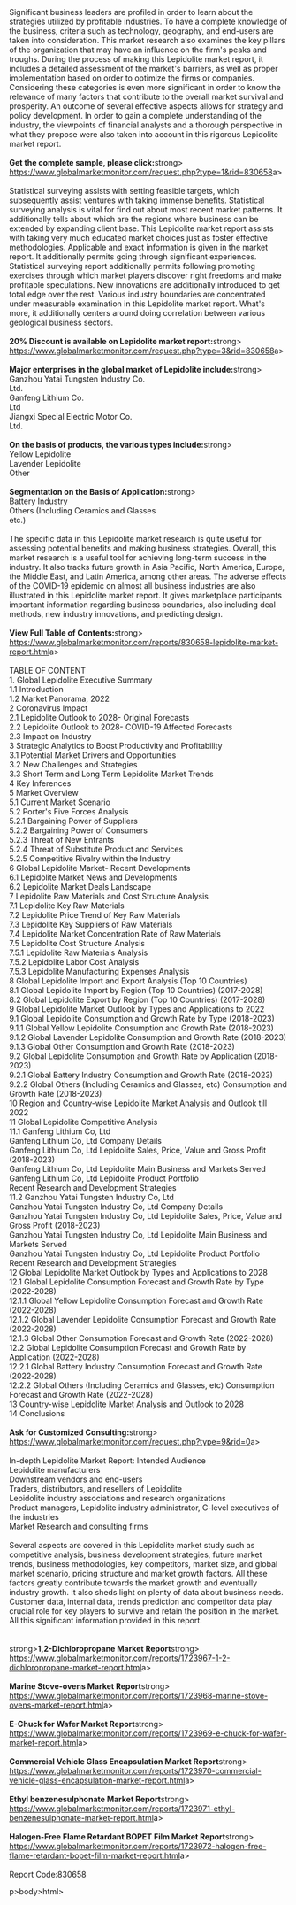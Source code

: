 <html><body><p><br /><br />Significant business leaders are profiled in order to learn about the strategies utilized by profitable industries. To have a complete knowledge of the business, criteria such as technology, geography, and end-users are taken into consideration. This market research also examines the key pillars of the organization that may have an influence on the firm's peaks and troughs. During the process of making this Lepidolite market report, it includes a detailed assessment of the market's barriers, as well as proper implementation based on order to optimize the firms or companies. Considering these categories is even more significant in order to know the relevance of many factors that contribute to the overall market survival and prosperity. An outcome of several effective aspects allows for strategy and policy development. In order to gain a complete understanding of the industry, the viewpoints of financial analysts and a thorough perspective in what they propose were also taken into account in this rigorous Lepidolite market report.<br /><br /><strong>Get the complete sample, please click:</strong>strong><br /><a href="https://www.globalmarketmonitor.com/request.php?type=1&amp;rid=830658">https://www.globalmarketmonitor.com/request.php?type=1&amp;rid=830658</a>a><br /><br />Statistical surveying assists with setting feasible targets, which subsequently assist ventures with taking immense benefits. Statistical surveying analysis is vital for find out about most recent market patterns. It additionally tells about which are the regions where business can be extended by expanding client base. This Lepidolite market report assists with taking very much educated market choices just as foster effective methodologies. Applicable and exact information is given in the market report. It additionally permits going through significant experiences. Statistical surveying report additionally permits following promoting exercises through which market players discover right freedoms and make profitable speculations. New innovations are additionally introduced to get total edge over the rest. Various industry boundaries are concentrated under measurable examination in this Lepidolite market report. What's more, it additionally centers around doing correlation between various geological business sectors.<br /><br /><strong>20% Discount is available on Lepidolite market report:</strong>strong><br /><a href="https://www.globalmarketmonitor.com/request.php?type=3&amp;rid=830658">https://www.globalmarketmonitor.com/request.php?type=3&amp;rid=830658</a>a><br /><br /><strong>Major enterprises in the global market of Lepidolite include:</strong>strong><br /> Ganzhou Yatai Tungsten Industry Co.<br /> Ltd. <br />Ganfeng Lithium Co.<br /> Ltd <br />Jiangxi Special Electric Motor Co.<br /> Ltd. <br /><br /><strong>On the basis of products, the various types include:</strong>strong><br />Yellow Lepidolite <br />Lavender Lepidolite <br />Other <br /><br /><strong>Segmentation on the Basis of Application:</strong>strong><br />Battery Industry <br />Others (Including Ceramics and Glasses<br /> etc.) <br /><br />The specific data in this Lepidolite market research is quite useful for assessing potential benefits and making business strategies. Overall, this market research is a useful tool for achieving long-term success in the industry. It also tracks future growth in Asia Pacific, North America, Europe, the Middle East, and Latin America, among other areas. The adverse effects of the COVID-19 epidemic on almost all business industries are also illustrated in this Lepidolite market report. It gives marketplace participants important information regarding business boundaries, also including deal methods, new industry innovations, and predicting design.<br /><br /><strong>View Full Table of Contents:</strong>strong><br /><a href="https://www.globalmarketmonitor.com/reports/830658-lepidolite-market-report.html">https://www.globalmarketmonitor.com/reports/830658-lepidolite-market-report.html</a>a><br /><br />TABLE OF CONTENT<br />1. Global Lepidolite Executive Summary<br />1.1 Introduction<br />1.2 Market Panorama, 2022<br />2 Coronavirus Impact<br />2.1 Lepidolite Outlook to 2028- Original Forecasts<br />2.2 Lepidolite Outlook to 2028- COVID-19 Affected Forecasts<br />2.3 Impact on Industry<br />3 Strategic Analytics to Boost Productivity and Profitability<br />3.1 Potential Market Drivers and Opportunities<br />3.2 New Challenges and Strategies<br />3.3 Short Term and Long Term Lepidolite Market Trends<br />4 Key Inferences<br />5 Market Overview<br />5.1 Current Market Scenario<br />5.2 Porter's Five Forces Analysis<br />5.2.1 Bargaining Power of Suppliers<br />5.2.2 Bargaining Power of Consumers<br />5.2.3 Threat of New Entrants<br />5.2.4 Threat of Substitute Product and Services<br />5.2.5 Competitive Rivalry within the Industry<br />6 Global Lepidolite Market- Recent Developments<br />6.1 Lepidolite Market News and Developments<br />6.2 Lepidolite Market Deals Landscape<br />7 Lepidolite Raw Materials and Cost Structure Analysis<br />7.1 Lepidolite Key Raw Materials<br />7.2 Lepidolite Price Trend of Key Raw Materials<br />7.3 Lepidolite Key Suppliers of Raw Materials<br />7.4 Lepidolite Market Concentration Rate of Raw Materials<br />7.5 Lepidolite Cost Structure Analysis<br />7.5.1 Lepidolite Raw Materials Analysis<br />7.5.2 Lepidolite Labor Cost Analysis<br />7.5.3 Lepidolite Manufacturing Expenses Analysis<br />8 Global Lepidolite Import and Export Analysis (Top 10 Countries)<br />8.1 Global Lepidolite Import by Region (Top 10 Countries) (2017-2028)<br />8.2 Global Lepidolite Export by Region (Top 10 Countries) (2017-2028)<br />9 Global Lepidolite Market Outlook by Types and Applications to 2022<br />9.1 Global Lepidolite Consumption and Growth Rate by Type (2018-2023)<br />9.1.1 Global Yellow Lepidolite Consumption and Growth Rate (2018-2023)<br />9.1.2 Global Lavender Lepidolite Consumption and Growth Rate (2018-2023)<br />9.1.3 Global Other Consumption and Growth Rate (2018-2023)<br />9.2 Global Lepidolite Consumption and Growth Rate by Application (2018-2023)<br />9.2.1  Global Battery Industry Consumption and Growth Rate (2018-2023)<br />9.2.2  Global Others (Including Ceramics and Glasses, etc) Consumption and Growth Rate (2018-2023)<br />10 Region and Country-wise Lepidolite Market Analysis and Outlook till 2022<br />11 Global Lepidolite Competitive Analysis<br />11.1 Ganfeng Lithium Co, Ltd<br />Ganfeng Lithium Co, Ltd Company Details<br />Ganfeng Lithium Co, Ltd Lepidolite Sales, Price, Value and Gross Profit (2018-2023)<br />Ganfeng Lithium Co, Ltd Lepidolite Main Business and Markets Served<br />Ganfeng Lithium Co, Ltd Lepidolite Product Portfolio<br />Recent Research and Development Strategies<br />11.2 Ganzhou Yatai Tungsten Industry Co, Ltd<br />Ganzhou Yatai Tungsten Industry Co, Ltd Company Details<br />Ganzhou Yatai Tungsten Industry Co, Ltd Lepidolite Sales, Price, Value and Gross Profit (2018-2023)<br />Ganzhou Yatai Tungsten Industry Co, Ltd Lepidolite Main Business and Markets Served<br />Ganzhou Yatai Tungsten Industry Co, Ltd Lepidolite Product Portfolio<br />Recent Research and Development Strategies<br />12 Global Lepidolite Market Outlook by Types and Applications to 2028<br />12.1 Global Lepidolite Consumption Forecast and Growth Rate by Type (2022-2028)<br />12.1.1 Global Yellow Lepidolite Consumption Forecast and Growth Rate (2022-2028)<br />12.1.2 Global Lavender Lepidolite Consumption Forecast and Growth Rate (2022-2028)<br />12.1.3 Global Other Consumption Forecast and Growth Rate (2022-2028)<br />12.2 Global Lepidolite Consumption Forecast and Growth Rate by Application (2022-2028)<br />12.2.1 Global Battery Industry Consumption Forecast and Growth Rate (2022-2028)<br />12.2.2 Global Others (Including Ceramics and Glasses, etc) Consumption Forecast and Growth Rate (2022-2028)<br />13 Country-wise Lepidolite Market Analysis and Outlook to 2028<br />14 Conclusions<br /><br /><strong>Ask for Customized Consulting:</strong>strong><br /><a href="https://www.globalmarketmonitor.com/request.php?type=9&amp;rid=0">https://www.globalmarketmonitor.com/request.php?type=9&amp;rid=0</a>a><br /><br />In-depth Lepidolite Market Report: Intended Audience<br />Lepidolite manufacturers<br />Downstream vendors and end-users<br />Traders, distributors, and resellers of Lepidolite<br />Lepidolite industry associations and research organizations<br />Product managers, Lepidolite industry administrator, C-level executives of the industries<br />Market Research and consulting firms<br /><br />Several aspects are covered in this Lepidolite market study such as competitive analysis, business development strategies, future market trends, business methodologies, key competitors, market size, and global market scenario, pricing structure and market growth factors. All these factors greatly contribute towards the market growth and eventually industry growth. It also sheds light on plenty of data about business needs. Customer data, internal data, trends prediction and competitor data play crucial role for key players to survive and retain the position in the market. All this significant information provided in this report.<br /><br /><strong><br /></strong>strong><strong>1,2-Dichloropropane Market Report</strong>strong><br /><a href="https://www.globalmarketmonitor.com/reports/1723967-1-2-dichloropropane-market-report.html">https://www.globalmarketmonitor.com/reports/1723967-1-2-dichloropropane-market-report.html</a>a><br /><br /><strong>Marine Stove-ovens Market Report</strong>strong><br /><a href="https://www.globalmarketmonitor.com/reports/1723968-marine-stove-ovens-market-report.html">https://www.globalmarketmonitor.com/reports/1723968-marine-stove-ovens-market-report.html</a>a><br /><br /><strong>E-Chuck for Wafer Market Report</strong>strong><br /><a href="https://www.globalmarketmonitor.com/reports/1723969-e-chuck-for-wafer-market-report.html">https://www.globalmarketmonitor.com/reports/1723969-e-chuck-for-wafer-market-report.html</a>a><br /><br /><strong>Commercial Vehicle Glass Encapsulation Market Report</strong>strong><br /><a href="https://www.globalmarketmonitor.com/reports/1723970-commercial-vehicle-glass-encapsulation-market-report.html">https://www.globalmarketmonitor.com/reports/1723970-commercial-vehicle-glass-encapsulation-market-report.html</a>a><br /><br /><strong>Ethyl benzenesulphonate Market Report</strong>strong><br /><a href="https://www.globalmarketmonitor.com/reports/1723971-ethyl-benzenesulphonate-market-report.html">https://www.globalmarketmonitor.com/reports/1723971-ethyl-benzenesulphonate-market-report.html</a>a><br /><br /><strong>Halogen-Free Flame Retardant BOPET Film Market Report</strong>strong><br /><a href="https://www.globalmarketmonitor.com/reports/1723972-halogen-free-flame-retardant-bopet-film-market-report.html">https://www.globalmarketmonitor.com/reports/1723972-halogen-free-flame-retardant-bopet-film-market-report.html</a>a><br /><br />Report Code:830658</p>p></body>body></html>html></p></body></html>
